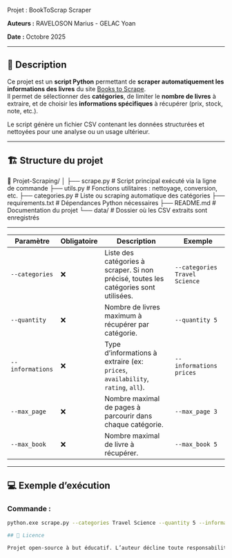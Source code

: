 Projet : BookToScrap Scraper

**Auteurs :** RAVELOSON Marius - GELAC Yoan

**Date :** Octobre 2025  

---

## 🧠 Description  
Ce projet est un **script Python** permettant de **scraper automatiquement les informations des livres** du site [Books to Scrape](https://books.toscrape.com).  
Il permet de sélectionner des **catégories**, de limiter le **nombre de livres** à extraire, et de choisir les **informations spécifiques** à récupérer (prix, stock, note, etc.).  

Le script génère un fichier CSV contenant les données structurées et nettoyées pour une analyse ou un usage ultérieur.  

---

## 🏗️ Structure du projet  

📂 Projet-Scraping/
│
├── scrape.py # Script principal exécuté via la ligne de commande
├── utils.py # Fonctions utilitaires : nettoyage, conversion, etc.
├── categories.py # Liste ou scraping automatique des catégories
├── requirements.txt # Dépendances Python nécessaires
├── README.md # Documentation du projet
└── data/ # Dossier où les CSV extraits sont enregistrés

---

| Paramètre        | Obligatoire | Description                                                                            | Exemple                       |
| ---------------- | ----------- | -------------------------------------------------------------------------------------  | ----------------------------- |
| `--categories`   | ❌           | Liste des catégories à scraper. Si non précisé, toutes les catégories sont utilisées. | `--categories Travel Science` |
| `--quantity`     | ❌           | Nombre de livres maximum à récupérer par catégorie.                                   | `--quantity 5`                |
| `--informations` | ❌           | Type d’informations à extraire (ex: `prices`, `availability`, `rating`, `all`).       | `--informations prices`       |
| `--max_page`     | ❌           | Nombre maximal de pages à parcourir dans chaque catégorie.                            | `--max_page 3`                |
| `--max_book`     | ❌           | Nombre maximal de livre à récupérer.                                                  | `--max_book 5`                |

---

## 💻 Exemple d’exécution  

### Commande :
```bash
python.exe scrape.py --categories Travel Science --quantity 5 --informations prices

## 🧾 Licence

Projet open-source à but éducatif. L’auteur décline toute responsabilité quant à l’usage du script sur des sites autres que BooksToScrape.
